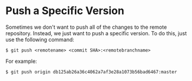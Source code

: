 # Push a Specific Version

Sometimes we don't want to push all of the changes to the remote repository. Instead, we just want to push a specific version. To do this, just use the following command:

  ```console
$ git push <remotename> <commit SHA>:<remotebranchname>
  ```

For example:

  ```console
$ git push origin db125ab26a36c4062a7af3e28a1073b56bad6467:master
  ```
